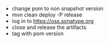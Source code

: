 * change pom to non snapshot version
* mvn clean deploy -P release
* log in to https://oss.sonatype.org
* close and release the artifacts
* tag with pom version
